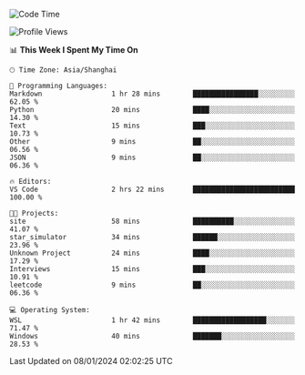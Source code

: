 <!--START_SECTION:waka-->
![Code Time](http://img.shields.io/badge/Code%20Time-1%2C446%20hrs%2013%20mins-blue)

![Profile Views](http://img.shields.io/badge/Profile%20Views-0-blue)

📊 **This Week I Spent My Time On** 

```text
🕑︎ Time Zone: Asia/Shanghai

💬 Programming Languages: 
Markdown                 1 hr 28 mins        ████████████████░░░░░░░░░   62.05 % 
Python                   20 mins             ████░░░░░░░░░░░░░░░░░░░░░   14.30 % 
Text                     15 mins             ███░░░░░░░░░░░░░░░░░░░░░░   10.73 % 
Other                    9 mins              ██░░░░░░░░░░░░░░░░░░░░░░░   06.56 % 
JSON                     9 mins              ██░░░░░░░░░░░░░░░░░░░░░░░   06.36 % 

🔥 Editors: 
VS Code                  2 hrs 22 mins       █████████████████████████   100.00 % 

🐱‍💻 Projects: 
site                     58 mins             ██████████░░░░░░░░░░░░░░░   41.07 % 
star_simulator           34 mins             ██████░░░░░░░░░░░░░░░░░░░   23.96 % 
Unknown Project          24 mins             ████░░░░░░░░░░░░░░░░░░░░░   17.29 % 
Interviews               15 mins             ███░░░░░░░░░░░░░░░░░░░░░░   10.91 % 
leetcode                 9 mins              ██░░░░░░░░░░░░░░░░░░░░░░░   06.36 % 

💻 Operating System: 
WSL                      1 hr 42 mins        ██████████████████░░░░░░░   71.47 % 
Windows                  40 mins             ███████░░░░░░░░░░░░░░░░░░   28.53 % 
```


 Last Updated on 08/01/2024 02:02:25 UTC
<!--END_SECTION:waka-->